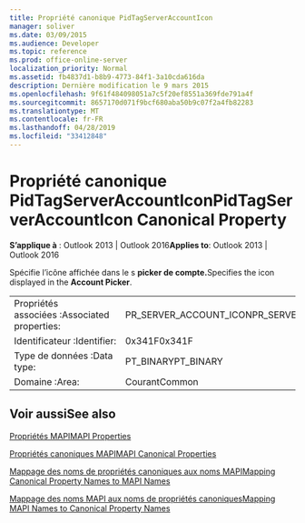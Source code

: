```yaml
---
title: Propriété canonique PidTagServerAccountIcon
manager: soliver
ms.date: 03/09/2015
ms.audience: Developer
ms.topic: reference
ms.prod: office-online-server
localization_priority: Normal
ms.assetid: fb4837d1-b8b9-4773-84f1-3a10cda616da
description: Dernière modification le 9 mars 2015
ms.openlocfilehash: 9f61f484098051a7c5f20ef8551a369fde791a4f
ms.sourcegitcommit: 8657170d071f9bcf680aba50b9c07f2a4fb82283
ms.translationtype: MT
ms.contentlocale: fr-FR
ms.lasthandoff: 04/28/2019
ms.locfileid: "33412848"
---
```

# <a name="pidtagserveraccounticon-canonical-property"></a><span data-ttu-id="c76d8-103">Propriété canonique PidTagServerAccountIcon</span><span class="sxs-lookup"><span data-stu-id="c76d8-103">PidTagServerAccountIcon Canonical Property</span></span>

  
  
<span data-ttu-id="c76d8-104">**S’applique à** : Outlook 2013 | Outlook 2016</span><span class="sxs-lookup"><span data-stu-id="c76d8-104">**Applies to**: Outlook 2013 | Outlook 2016</span></span> 
  
<span data-ttu-id="c76d8-105">Spécifie l’icône affichée dans le s **picker de compte.**</span><span class="sxs-lookup"><span data-stu-id="c76d8-105">Specifies the icon displayed in the **Account Picker**.</span></span>
  
|||
|:-----|:-----|
|<span data-ttu-id="c76d8-106">Propriétés associées :</span><span class="sxs-lookup"><span data-stu-id="c76d8-106">Associated properties:</span></span>  <br/> |<span data-ttu-id="c76d8-107">PR_SERVER_ACCOUNT_ICON</span><span class="sxs-lookup"><span data-stu-id="c76d8-107">PR_SERVER_ACCOUNT_ICON</span></span>  <br/> |
|<span data-ttu-id="c76d8-108">Identificateur :</span><span class="sxs-lookup"><span data-stu-id="c76d8-108">Identifier:</span></span>  <br/> |<span data-ttu-id="c76d8-109">0x341F</span><span class="sxs-lookup"><span data-stu-id="c76d8-109">0x341F</span></span>  <br/> |
|<span data-ttu-id="c76d8-110">Type de données :</span><span class="sxs-lookup"><span data-stu-id="c76d8-110">Data type:</span></span>  <br/> |<span data-ttu-id="c76d8-111">PT_BINARY</span><span class="sxs-lookup"><span data-stu-id="c76d8-111">PT_BINARY</span></span>  <br/> |
|<span data-ttu-id="c76d8-112">Domaine :</span><span class="sxs-lookup"><span data-stu-id="c76d8-112">Area:</span></span>  <br/> |<span data-ttu-id="c76d8-113">Courant</span><span class="sxs-lookup"><span data-stu-id="c76d8-113">Common</span></span>  <br/> |
   
## <a name="see-also"></a><span data-ttu-id="c76d8-114">Voir aussi</span><span class="sxs-lookup"><span data-stu-id="c76d8-114">See also</span></span>



[<span data-ttu-id="c76d8-115">Propriétés MAPI</span><span class="sxs-lookup"><span data-stu-id="c76d8-115">MAPI Properties</span></span>](mapi-properties.md)
  
[<span data-ttu-id="c76d8-116">Propriétés canoniques MAPI</span><span class="sxs-lookup"><span data-stu-id="c76d8-116">MAPI Canonical Properties</span></span>](mapi-canonical-properties.md)
  
[<span data-ttu-id="c76d8-117">Mappage des noms de propriétés canoniques aux noms MAPI</span><span class="sxs-lookup"><span data-stu-id="c76d8-117">Mapping Canonical Property Names to MAPI Names</span></span>](mapping-canonical-property-names-to-mapi-names.md)
  
[<span data-ttu-id="c76d8-118">Mappage des noms MAPI aux noms de propriétés canoniques</span><span class="sxs-lookup"><span data-stu-id="c76d8-118">Mapping MAPI Names to Canonical Property Names</span></span>](mapping-mapi-names-to-canonical-property-names.md)

